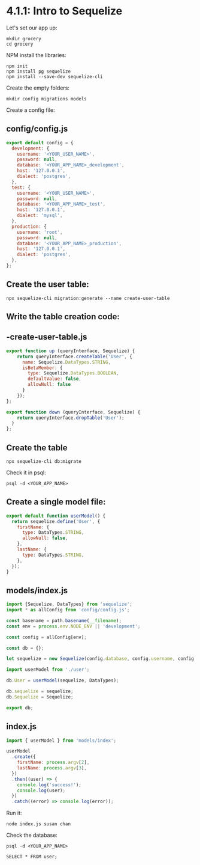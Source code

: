 # 4.1.1: Intro to Sequelize

Let's set our app up:

```text
mkdir grocery
cd grocery
```

NPM install the libraries:

```text
npm init
npm install pg sequelize
npm install --save-dev sequelize-cli
```

Create the empty folders:

```text
mkdir config migrations models
```

Create a config file:

## config/config.js

```javascript
export default config = {
  development: {
    username: '<YOUR_USER_NAME>',
    password: null,
    database: '<YOUR_APP_NAME>_development',
    host: '127.0.0.1',
    dialect: 'postgres',
  },
  test: {
    username: '<YOUR_USER_NAME>',
    password: null,
    database: '<YOUR_APP_NAME>_test',
    host: '127.0.0.1',
    dialect: 'mysql',
  },
  production: {
    username: 'root',
    password: null,
    database: '<YOUR_APP_NAME>_production',
    host: '127.0.0.1',
    dialect: 'postgres',
  },
};
```

## Create the user table:

```text
npx sequelize-cli migration:generate --name create-user-table
```

## Write the table creation code:

## -create-user-table.js

```javascript
export function up (queryInterface, Sequelize) {
    return queryInterface.createTable('User', {
      name: Sequelize.DataTypes.STRING,
      isBetaMember: {
        type: Sequelize.DataTypes.BOOLEAN,
        defaultValue: false,
        allowNull: false
      }
    });
};

export function down (queryInterface, Sequelize) {
    return queryInterface.dropTable('User');
  }
};
```

## Create the table

```text
npx sequelize-cli db:migrate
```

Check it in psql:

```text
psql -d <YOUR_APP_NAME>
```

## Create a single model file:

```javascript
export default function userModel() {
  return sequelize.define('User', {
    firstName: {
      type: DataTypes.STRING,
      allowNull: false,
    },
    lastName: {
      type: DataTypes.STRING,
    },
  });
}
```

## models/index.js

```javascript
import {Sequelize, DataTypes} from 'sequelize';
import * as allConfig from 'config/config.js';

const basename = path.basename(__filename);
const env = process.env.NODE_ENV || 'development';

const config = allConfig[env];

const db = {};

let sequelize = new Sequelize(config.database, config.username, config.password, config);

import userModel from './user';

db.User = userModel(sequelize, DataTypes);

db.sequelize = sequelize;
db.Sequelize = Sequelize;

export db;
```

## index.js

```javascript
import { userModel } from 'models/index';

userModel
  .create({
    firstName: process.argv[2],
    lastName: process.argv[3],
  })
  .then((user) => {
    console.log('success!');
    console.log(user);
  })
  .catch((error) => console.log(error));
```

Run it:

```text
node index.js susan chan
```

Check the database:

```text
psql -d <YOUR_APP_NAME>
```

```text
SELECT * FROM user;
```

